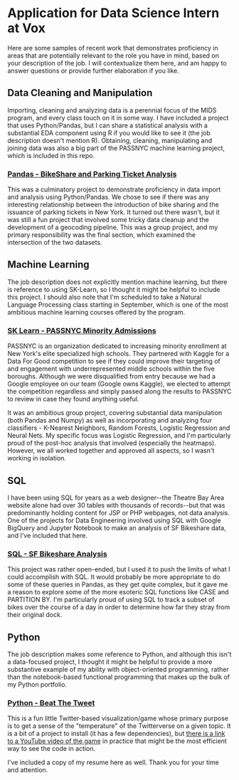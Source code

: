 # Application for Data Science Intern at Vox

Here are some samples of recent work that demonstrates proficiency in areas that are potentially relevant to the role you have in mind, based on your description of the job.  I will contextualize them here, and am happy to answer questions or provide further elaboration if you like.

## Data Cleaning and Manipulation
Importing, cleaning and analyzing data is a perennial focus of the MIDS program, and every class touch on it in some way.  I have included a project that uses Python/Pandas, but I can share a statistical analysis with a substantial EDA component using R if you would like to see it (the job description doesn't mention R).  Obtaining, cleaning, manipulating and joining data was also a big part of the PASSNYC machine learning project, which is included in this repo.

### [Pandas - BikeShare and Parking Ticket Analysis](https://github.com/omsteadily/Vox/tree/master/Pandas%20-%20BikeShare%20and%20Parking%20Ticket%20Analysis)
This was a culminatory project to demonstrate proficiency in data import and analysis using Python/Pandas.  We chose to see if there was any interesting relationship between the introduction of bike sharing and the issuance of parking tickets in New York.  It turned out there wasn't, but it was still a fun project that involved some tricky data cleanup and the development of a geocoding pipeline.  This was a group project, and my primary responsibility was the final section, which examined the intersection of the two datasets.

## Machine Learning
The job description does not explicitly mention machine learning, but there is reference to using SK-Learn, so I thought it might be helpful to include this project.  I should also note that I'm scheduled to take a Natural Language Processing class starting in September, which is one of the most ambitious machine learning courses offered by the program.

### [SK Learn - PASSNYC Minority Admissions](https://github.com/omsteadily/W207-final-project/blob/bd14b33dd14629c1ae3e0d6fcb57f86a782e4752/final_project_overview.ipynb)
PASSNYC is an organization dedicated to increasing minority enrollment at New York's elite specialized high schools.  They partnered with Kaggle for a Data For Good competition to see if they could improve their targeting of and engagement with underrepresented middle schools within the five boroughs.  Although we were disqualified from entry because we had a Google employee on our team (Google owns Kaggle), we elected to attempt the competition regardless and simply passed along the results to PASSNYC to review in case they found anything useful.

It was an ambitious group project, covering substantial data manipulation (both Pandas and Numpy) as well as incorporating and analyzing four classifiers - K-Nearest Neighbors, Random Forests, Logistic Regression and Neural Nets.  My specific focus was Logistic Regression, and I'm particularly proud of the post-hoc analysis that involved (especially the heatmaps).  However, we all worked together and approved all aspects, so I wasn't working in isolation.

## SQL
I have been using SQL for years as a web designer--the Theatre Bay Area website alone had over 30 tables with thousands of records--but that was predominantly holding content for JSP or PHP webpages, not data analysis.  One of the projects for Data Engineering involved using SQL with Google BigQuery and Jupyter Notebook to make an analysis of SF Bikeshare data, and I've included that here.

### [SQL - SF Bikeshare Analysis](https://github.com/omsteadily/Vox/tree/master/SQL%20-%20SF%20Bikeshare%20Analysis)
This project was rather open-ended, but I used it to push the limits of what I could accomplish with SQL.  It would probably be more appropriate to do some of these queries in Pandas, as they get quite complex, but it gave me a reason to explore some of the more esoteric SQL functions like CASE and PARTITION BY.  I'm particularly proud of using SQL to track a subset of bikes over the course of a day in order to determine how far they stray from their original dock.

## Python
The job description makes some reference to Python, and although this isn't a data-focused project, I thought it might be helpful to provide a more substantive example of my ability with object-oriented programming, rather than the notebook-based functional programming that makes up the bulk of my Python portfolio.

### [Python - Beat The Tweet](https://github.com/omsteadily/Vox/tree/master/Python%20-%20Beat%20The%20Tweet)
This is a fun little Twitter-based visualization/game whose primary purpose is to get a sense of the "temperature" of the Twitterverse on a given topic.  It is a bit of a project to install (it has a few dependencies), but [there is a link to a YouTube video of the game](https://youtu.be/B5bVpq8HzmM) in practice that might be the most efficient way to see the code in action.

I've included a copy of my resume here as well.  Thank you for your time and attention.
